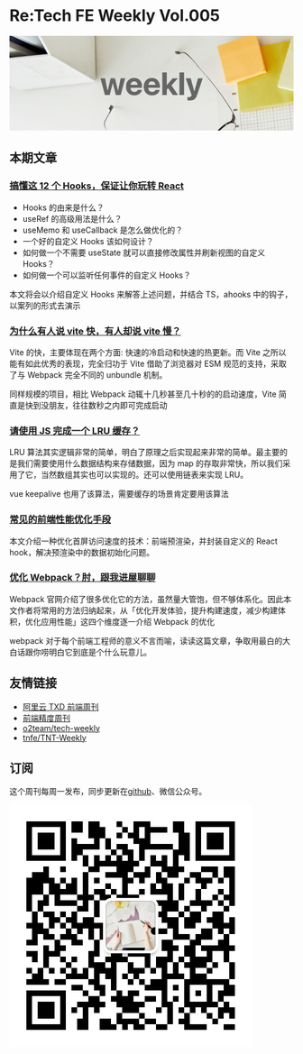 # Re:Tech FE Weekly Vol.005

![](https://raw.githubusercontent.com/retech-fe/image-hosting/main/img/2022/08/08/11-10-04-9b39540aa9ffa2223c6198a222fb47a0-dcca450c-0118-4e49-b97a-d3c3b7571eb2-725b53.png)

## 本期文章

### [搞懂这 12 个 Hooks，保证让你玩转 React](https://mp.weixin.qq.com/s/2hxus0GmqdiSoqjZNtCwow)

- Hooks 的由来是什么？
- useRef 的高级用法是什么？
- useMemo 和 useCallback 是怎么做优化的？
- 一个好的自定义 Hooks 该如何设计？
- 如何做一个不需要 useState 就可以直接修改属性并刷新视图的自定义 Hooks？
- 如何做一个可以监听任何事件的自定义 Hooks？

本文将会以介绍自定义 Hooks 来解答上述问题，并结合 TS，ahooks 中的钩子，以案列的形式去演示

### [为什么有人说 vite 快，有人却说 vite 慢？](https://juejin.cn/post/7129041114174062628)

Vite 的快，主要体现在两个方面: 快速的冷启动和快速的热更新。而 Vite 之所以能有如此优秀的表现，完全归功于 Vite 借助了浏览器对 ESM 规范的支持，采取了与 Webpack 完全不同的 unbundle 机制。

同样规模的项目，相比 Webpack 动辄十几秒甚至几十秒的的启动速度，Vite 简直是快到没朋友，往往数秒之内即可完成启动

### [请使用 JS 完成一个 LRU 缓存？](https://mp.weixin.qq.com/s/Rq0krp-W9UNltXS-sp-a6g)

LRU 算法其实逻辑非常的简单，明白了原理之后实现起来非常的简单。最主要的是我们需要使用什么数据结构来存储数据，因为 map 的存取非常快，所以我们采用了它，当然数组其实也可以实现的。还可以使用链表来实现 LRU。

vue keepalive 也用了该算法，需要缓存的场景肯定要用该算法

### [常见的前端性能优化手段](https://www.zhihu.com/question/40505685/answer/2457453890)

本文介绍一种优化首屏访问速度的技术：前端预渲染，并封装自定义的 React hook，解决预渲染中的数据初始化问题。

### [优化 Webpack？肘，跟我进屋聊聊](https://juejin.cn/post/7129747165794009101)

Webpack 官网介绍了很多优化它的方法，虽然量大管饱，但不够体系化。因此本文作者将常用的方法归纳起来，从「优化开发体验，提升构建速度，减少构建体积，优化应用性能」这四个维度逐一介绍 Webpack 的优化

webpack 对于每个前端工程师的意义不言而喻，读读这篇文章，争取用最白的大白话跟你唠明白它到底是个什么玩意儿。

## 友情链接

- [阿里云 TXD 前端周刊](https://github.com/aliyunfe/weekly)
- [前端精度周刊](https://github.com/ascoders/weekly)
- [o2team/tech-weekly]()
- [tnfe/TNT-Weekly](https://github.com/tnfe/TNT-Weekly/)

## 订阅

这个周刊每周一发布，同步更新在[github](https://github.com/retech-fe/weekly)、微信公众号。

![](https://raw.githubusercontent.com/retech-fe/image-hosting/main/img/2022/08/08/11-10-31-00dddeb5e5c7f41d76b8a886daf30c30-qrcode_for_gh_1ab4464eae79_430-173b0f.jpg)
